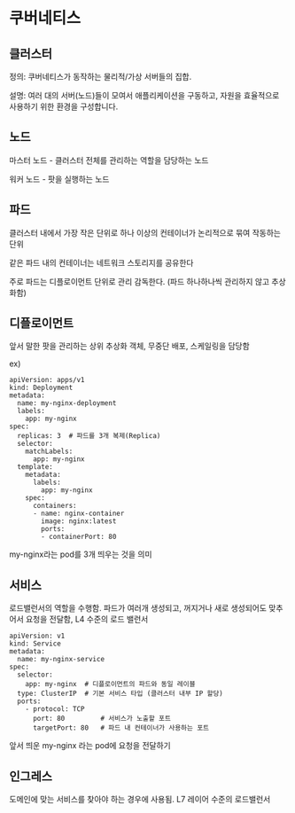 # 쿠버네티스

## 클러스터

정의: 쿠버네티스가 동작하는 물리적/가상 서버들의 집합.

설명: 여러 대의 서버(노드)들이 모여서 애플리케이션을 구동하고, 자원을 효율적으로 사용하기 위한 환경을 구성합니다.

## 노드

마스터 노드 - 클러스터 전체를 관리하는 역할을 담당하는 노드

워커 노드 - 팟을 실행하는 노드 

## 파드

클러스터 내에서 가장 작은 단위로 하나 이상의 컨테이너가 논리적으로 묶여 작동하는 단위

같은 파드 내의 컨테이너는 네트워크 스토리지를 공유한다

주로 파드는 디플로이먼트 단위로 관리 감독한다. (파드 하나하나씩 관리하지 않고 추상화함)

## 디플로이먼트

앞서 말한 팟을 관리하는 상위 추상화 객체, 무중단 배포, 스케일링을 담당함

ex)

```
apiVersion: apps/v1
kind: Deployment
metadata:
  name: my-nginx-deployment
  labels:
    app: my-nginx
spec:
  replicas: 3  # 파드를 3개 복제(Replica)
  selector:
    matchLabels:
      app: my-nginx
  template:
    metadata:
      labels:
        app: my-nginx
    spec:
      containers:
      - name: nginx-container
        image: nginx:latest
        ports:
        - containerPort: 80
```

my-nginx라는 pod를 3개 띄우는 것을 의미 


## 서비스

로드밸런서의 역할을 수행함. 파드가 여러개 생성되고, 꺼지거나 새로 생성되어도 맞추어서 요청을 전달함, L4 수준의 로드 밸런서

```
apiVersion: v1
kind: Service
metadata:
  name: my-nginx-service
spec:
  selector:
    app: my-nginx  # 디플로이먼트의 파드와 동일 레이블
  type: ClusterIP  # 기본 서비스 타입 (클러스터 내부 IP 할당)
  ports:
    - protocol: TCP
      port: 80         # 서비스가 노출할 포트
      targetPort: 80   # 파드 내 컨테이너가 사용하는 포트
```

앞서 띄운 my-nginx 라는 pod에 요청을 전달하기


## 인그레스

도메인에 맞는 서비스를 찾아야 하는 경우에 사용됨. L7 레이어 수준의 로드밸런서

